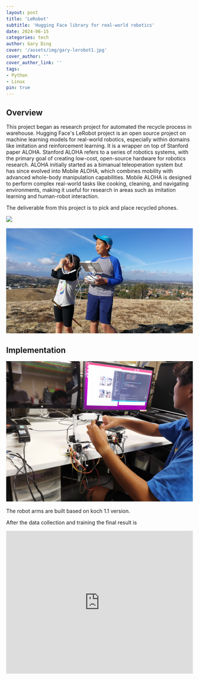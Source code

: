 ```yaml
---
layout: post
title: 'LeRobot'
subtitle: 'Hugging Face library for real-world robotics'
date: 2024-06-15
categories: tech
author: Gary Ding
cover: '/assets/img/gary-lerobot1.jpg'
cover_author: ''
cover_author_link: ''
tags: 
- Python 
- Linux
pin: true
---
```


## Overview 

This project began as research project for automated the recycle process in warehouse. Hugging Face's LeRobot project is an open source project on machine learning models for real-world robotics, especially within domains like imitation and reinforcement learning. It is a wrapper on top of Stanford paper ALOHA. Stanford ALOHA refers to a series of robotics systems, with the primary goal of creating low-cost, open-source hardware for robotics research. ALOHA initially started as a bimanual teleoperation system but has since evolved into Mobile ALOHA, which combines mobility with advanced whole-body manipulation capabilities. Mobile ALOHA is designed to perform complex real-world tasks like cooking, cleaning, and navigating environments, making it useful for research in areas such as imitation learning and human-robot interaction.

The deliverable from this project is to pick and place recycled phones. 

![](/assets/img/gary-lerobot1.jpg)

![](/assets/img/gary-lerobot2.jpg)

## Implementation

![](/assets/img/gary-lerobot3.jpg)

The robot arms are built based on koch 1.1 version. 

After the data collection and training the final result is 

<iframe type="text/html" width="100%" height="385" src="https://youtu.be/BNLq1-376q4" frameborder="0"></iframe>























